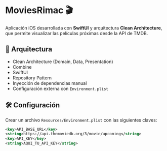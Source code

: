# MoviesRimac 🎬

Aplicación iOS desarrollada con **SwiftUI** y arquitectura **Clean Architecture**, que permite visualizar las películas próximas desde la API de TMDB.

## 🧱 Arquitectura

- Clean Architecture (Domain, Data, Presentation)
- Combine
- SwiftUI
- Repository Pattern
- Inyección de dependencias manual
- Configuración externa con `Environment.plist`


## 🛠 Configuración

Crear un archivo `Resources/Environment.plist` con las siguientes claves:

```xml
<key>API_BASE_URL</key>
<string>https://api.themoviedb.org/3/movie/upcoming</string>
<key>API_KEY</key>
<string>AQUI_TU_API_KEY</string>
